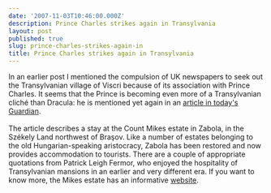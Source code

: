 ```yaml
---
date: '2007-11-03T10:46:00.000Z'
description: Prince Charles strikes again in Transylvania
layout: post
published: true
slug: prince-charles-strikes-again-in
title: Prince Charles strikes again in Transylvania
---
```


In an earlier post I mentioned the compulsion of UK newspapers to seek out the Transylvanian village of Viscri because of its association with Prince Charles. It seems that the Prince is becoming even more of a Transylvanian cliché than Dracula: he is mentioned yet again in an <a href="http://www.guardian.co.uk/travel/2007/nov/03/romania.shortbreaks">article in today's Guardian</a>.<br /><br />The article describes a stay at the Count Mikes estate in Zabola, in the Székely Land northwest of Bra&#x15f;ov. Like a number of estates belonging to the old Hungarian-speaking aristocracy, Zabola has been restored and now provides accommodation to tourists. There are a couple of appropriate quotations from Patrick Leigh Fermor, who enjoyed the hospitality of Transylvanian mansions in an earlier and very different era. If you want to know more, the Mikes estate has an informative <a href="http://www.zabola.com/">website</a>.